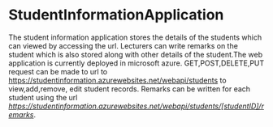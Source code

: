 # StudentInformationApplication
The student information application stores the details of the students which can viewed by accessing the url. Lecturers can write remarks on the student which is also stored along with other details of the student.The web application is currently deployed in microsoft azure.
GET,POST,DELETE,PUT request can be made to url to https://studentinformation.azurewebsites.net/webapi/students to view,add,remove, edit student records.
Remarks can be written for each student using the url *https://studentinformation.azurewebsites.net/webapi/students/[studentID]/remarks*. 
